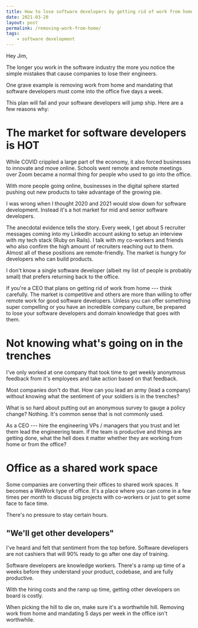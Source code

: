 ```yaml
---
title: How to lose software developers by getting rid of work from home.
date: 2021-03-20
layout: post
permalink: /removing-work-from-home/
tags: 
    - software development
---
```


Hey Jim,

The longer you work in the software industry the more you notice the simple mistakes that cause companies to lose their engineers.

One grave example is removing work from home and mandating that software developers must come into the office five days a week.

This plan will fail and your software developers will jump ship. Here are a few reasons why:

# The market for software developers is HOT

While COVID crippled a large part of the economy, it also forced businesses to innovate and move online. Schools went remote and remote meetings over Zoom became a normal thing for people who used to go into the office.

With more people going online, businesses in the digital sphere started pushing out new products to take advantage of the growing pie.

I was wrong when I thought 2020 and 2021 would slow down for software development. Instead it's a hot market for mid and senior software developers.

The anecdotal evidence tells the story. Every week, I get about 5 recruiter messages coming into my LinkedIn account asking to setup an interview with my tech stack (Ruby on Rails). I talk with my co-workers and friends who also confirm the high amount of recruiters reaching out to them. Almost all of these positions are remote-friendly. The market is hungry for developers who can build products.

I don't know a single software developer (albeit my list of people is probably small) that prefers returning back to the office.

If you're a CEO that plans on getting rid of work from home --- think carefully. The market is competitive and others are more than willing to offer remote work for good software developers. Unless you can offer something super compelling or you have an incredible company culture, be prepared to lose your software developers and domain knowledge that goes with them.

# Not knowing what's going on in the trenches

I've only worked at one company that took time to get weekly anonymous feedback from it's employees and take action based on that feedback.

Most companies don't do that. How can you lead an army (lead a company) without knowing what the sentiment of your soldiers is in the trenches?

What is so hard about putting out an anonymous survey to gauge a policy change? Nothing. It's common sense that is not commonly used.

As a CEO --- hire the engineering VPs / managers that you trust and let them lead the engineering team. If the team is productive and things are getting done, what the hell does it matter whether they are working from home or from the office?

# Office as a shared work space

Some companies are converting their offices to shared work spaces. It becomes a WeWork type of office. It's a place where you can come in a few times per month to discuss big projects with co-workers or just to get some face to face time.

There's no pressure to stay certain hours.

## "We'll get other developers"

I've heard and felt that sentiment from the top before. Software developers are not cashiers that will 90% ready to go after one day of training. 

Software developers are knowledge workers. There's a ramp up time of a weeks before they understand your product, codebase, and are fully productive.

With the hiring costs and the ramp up time, getting other developers on board is costly. 

When picking the hill to die on, make sure it's a worthwhile hill. Removing work from home and mandating 5 days per week in the office isn't worthwhile.